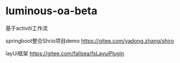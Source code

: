 # luminous-oa-beta
基于activiti工作流


springboot整合Shrio项目demo
https://gitee.com/yadong.zhang/shiro

layUi框架
https://gitee.com/fallsea/fsLayuiPlugin
